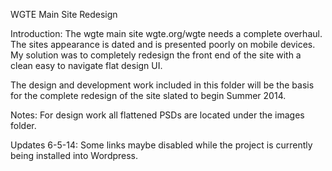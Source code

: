 WGTE Main Site Redesign

Introduction: The wgte main site wgte.org/wgte needs a complete overhaul. The sites appearance is dated and is presented poorly on mobile devices. My solution was to completely redesign the front end of the site with a clean easy to navigate flat design UI. 

The design and development work included in this folder will be the basis for the complete redesign of the site slated to begin Summer 2014.

Notes: For design work all flattened PSDs are located under the images folder. 

Updates 6-5-14: Some links maybe disabled while the project is currently being installed into Wordpress. 





